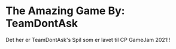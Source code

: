 # The Amazing Game By: TeamDontAsk
Det her er TeamDontAsk's Spil som er lavet til CP GameJam 2021!!
